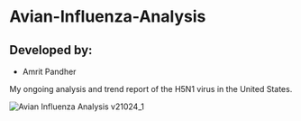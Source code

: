 # Avian-Influenza-Analysis

## Developed by:
- Amrit Pandher

My ongoing analysis and trend report of the H5N1 virus in the United States.

![Avian Influenza Analysis v21024_1](https://user-images.githubusercontent.com/52114493/232972426-3ef01ac1-f627-4450-9f65-6040a067387e.jpg)
